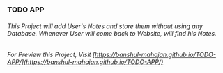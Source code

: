 ### TODO APP

###### This Project will add User's Notes and store them without using any Database. Whenever User will come back to Website, will find his Notes.

###### For Preview this Project, Visit [https://banshul-mahajan.github.io/TODO-APP/](https://banshul-mahajan.github.io/TODO-APP/)
